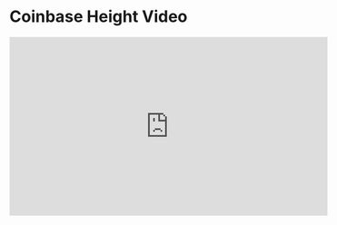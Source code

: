 # Coinbase Height Video

<iframe width="560" height="315" src="https://www.youtube-nocookie.com/embed/xAy3TYSd0p0?rel=0" frameborder="0" allow="autoplay; encrypted-media" allowfullscreen></iframe>
